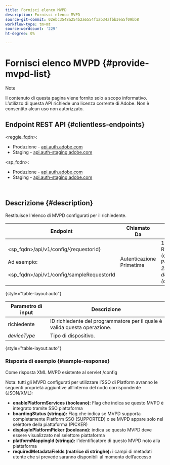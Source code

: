 ```yaml
---
title: Fornisci elenco MVPD
description: Fornisci elenco MVPD
source-git-commit: 02ebc3548a254b2a6554f1ab34afbb3ea5f09bb8
workflow-type: tm+mt
source-wordcount: '229'
ht-degree: 0%

---
```


# Fornisci elenco MVPD {#provide-mvpd-list}

>[!NOTE]
>
>Il contenuto di questa pagina viene fornito solo a scopo informativo. L’utilizzo di questa API richiede una licenza corrente di Adobe. Non è consentito alcun uso non autorizzato.

## Endpoint REST API {#clientless-endpoints}

&lt;reggie_fqdn>:

* Produzione - [api.auth.adobe.com](http://api.auth.adobe.com/)
* Staging - [api.auth-staging.adobe.com](http://api.auth-staging.adobe.com/)

&lt;sp_fqdn>:

* Produzione - [api.auth.adobe.com](http://api.auth.adobe.com/)
* Staging - [api.auth-staging.adobe.com](http://api.auth-staging.adobe.com/)

</br>

## Descrizione {#description}

Restituisce l&#39;elenco di MVPD configurati per il richiedente.

| Endpoint | Chiamato  </br>Da | Input   </br>Parametri | HTTP  </br>Metodo | Risposta | HTTP  </br>Risposta |
| --- | --- | --- | --- | --- | --- |
| &lt;sp_fqdn>/api/v1/config/{requestorId}</br></br>Ad esempio:</br></br>&lt;sp_fqdn>/api/v1/config/sampleRequestorId | Autenticazione Primetime | 1. Richiedente</br>    (componente Percorso)</br>_2.  deviceType (obsoleto)_ | GET | XML o JSON contenente l’elenco degli MVPD. | 200 |

{style="table-layout:auto"}


| Parametro di input | Descrizione |
| --------------- | ------------------------------------------------------------- |
| richiedente | ID richiedente del programmatore per il quale è valida questa operazione. |
| *deviceType* | Tipo di dispositivo. |

{style="table-layout:auto"}

### Risposta di esempio {#sample-response}

Come risposta XML MVPD esistente al servlet /config

Nota: tutti gli MVPD configurati per utilizzare l’SSO di Platform avranno le seguenti proprietà aggiuntive all’interno del nodo corrispondente (JSON/XML):

* **enablePlatformServices (booleano):** Flag che indica se questo MVPD è integrato tramite SSO piattaforma
* **boardingStatus (stringa):** Flag che indica se MVPD supporta completamente Platform SSO (SUPPORTED) o se MVPD appare solo nel selettore della piattaforma (PICKER)
* **displayInPlatformPicker (booleano):** indica se questo MVPD deve essere visualizzato nel selettore piattaforma
* **platformMappingId (stringa):** l’identificatore di questo MVPD noto alla piattaforma
* **requiredMetadataFields (matrice di stringhe):** i campi di metadati utente che si prevede saranno disponibili al momento dell’accesso

